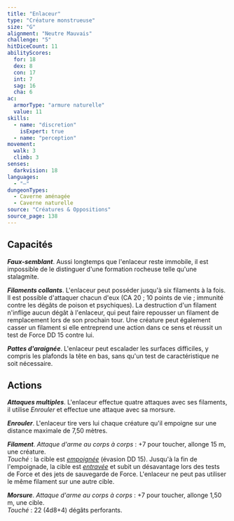```yaml
---
title: "Enlaceur"
type: "Créature monstrueuse"
size: "G"
alignment: "Neutre Mauvais"
challenge: "5"
hitDiceCount: 11
abilityScores:
  for: 18
  dex: 8
  con: 17
  int: 7
  sag: 16
  cha: 6
ac: 
  armorType: "armure naturelle"
  value: 11
skills: 
  - name: "discretion"
    isExpert: true
  - name: "perception"
movement: 
  walk: 3
  climb: 3
senses: 
  darkvision: 18
languages: 
  - "—"
dungeonTypes:
  - Caverne aménagée
  - Caverne naturelle
source: "Créatures & Oppositions"
source_page: 138
---
```

## Capacités
_**Faux-semblant**_. Aussi longtemps que l'enlaceur reste immobile, il est impossible de le distinguer d'une formation rocheuse telle qu'une stalagmite.

_**Filaments collants**_. L'enlaceur peut posséder jusqu'à six filaments à la fois. Il est possible d'attaquer chacun d'eux (CA 20 ; 10 points de vie ; immunité contre les dégâts de poison et psychiques). La destruction d'un filament n'inflige aucun dégât à l'enlaceur, qui peut faire repousser un filament de remplacement lors de son prochain tour. Une créature peut également casser un filament si elle entreprend une action dans ce sens et réussit un test de Force DD 15 contre lui.

_**Pattes d'araignée**_. L'enlaceur peut escalader les surfaces difficiles, y compris les plafonds la tête en bas, sans qu'un test de caractéristique ne soit nécessaire.

## Actions
_**Attaques multiples**_. L'enlaceur effectue quatre attaques avec ses filaments, il utilise _Enrouler_ et effectue une attaque avec sa morsure.

_**Enrouler**_. L'enlaceur tire vers lui chaque créature qu'il empoigne sur une distance maximale de 7,50 mètres.

_**Filament**_. _Attaque d'arme au corps à corps_ : +7 pour toucher, allonge 15 m, une créature.  
_Touché_ : la cible est [_empoignée_](/gerer-la-sante-du-personnage/#empoigne) (évasion DD 15). Jusqu'à la fin de l'empoignade, la cible est [_entravée_](/gerer-la-sante-du-personnage/#entrave) et subit un désavantage lors des tests de Force et des jets de sauvegarde de Force. L'enlaceur ne peut pas utiliser le même filament sur une autre cible.

_**Morsure**_. _Attaque d'arme au corps à corps_ : +7 pour toucher, allonge 1,50 m, une cible.  
_Touché_ : 22 (4d8+4) dégâts perforants.
